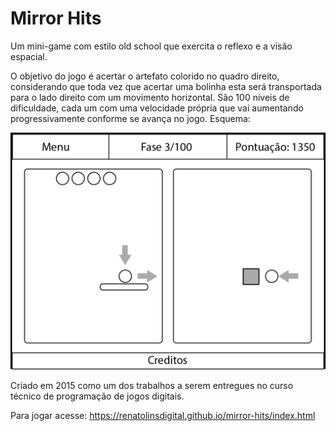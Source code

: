 # Mirror Hits

Um mini-game com estilo old school que exercita o reflexo e a visão espacial.

O objetivo do jogo é acertar o artefato colorido no quadro direito, considerando que toda vez que acertar uma bolinha esta será transportada para o lado direito com um movimento horizontal. São 100 níveis de dificuldade, cada um com uma velocidade própria que vai aumentando progressivamente conforme se avança no jogo. Esquema:

![Esquema de funcionamento do jogo](schema.png?raw=true "Esquema do Mirror Hits")

Criado em 2015 como um dos trabalhos a serem entregues no curso técnico de programação de jogos digitais.

Para jogar acesse: https://renatolinsdigital.github.io/mirror-hits/index.html


